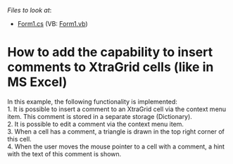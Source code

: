 <!-- default file list -->
*Files to look at*:

* [Form1.cs](./CS/WinFormsExample/Form1.cs) (VB: [Form1.vb](./VB/WinFormsExample/Form1.vb))
<!-- default file list end -->
# How to add the capability to insert comments to XtraGrid cells (like in MS Excel)


<p>In this example, the following functionality is implemented:<br />
1. It is possible to insert a comment to an XtraGrid cell via the context menu item. This comment is stored in a separate storage (Dictionary).<br />
2. It is possible to edit a comment via the context menu item.<br />
3. When a cell has a comment, a triangle is drawn in the top right corner of this cell.<br />
4. When the user moves the mouse pointer to a cell with a comment, a hint with the text of this comment is shown.</p>

<br/>


